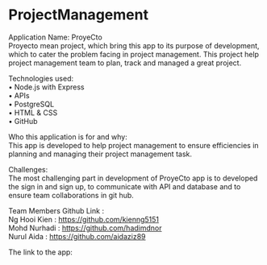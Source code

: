# ProjectManagement


Application Name: 
ProyeCto <br>
Proyecto mean project, which bring this app to its purpose of development, which to cater the problem facing in project management. This project help project management team to plan, track and managed a great project.

 
Technologies used: <br>
•	Node.js with Express <br>
•	APIs <br>
•	PostgreSQL <br>
•	HTML & CSS <br>
•	GitHub <br>


Who this application is for and why: <br>
This app is developed to help project management to ensure efficiencies in planning and managing their project management task. 


Challenges: <br>
The most challenging part in development of ProyeCto app is to developed the sign in and sign up, to communicate with API and database and to ensure team collaborations in git hub. 

Team Members Github Link : <br>
Ng Hooi Kien : https://github.com/kienng5151 <br>
Mohd Nurhadi : https://github.com/hadimdnor <br>
Nurul Aida   : https://github.com/aidaziz89 <br>



The link to the app: 
